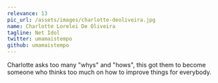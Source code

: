 ```yaml
---
relevance: 13
pic_url: /assets/images/charlotte-deoliveira.jpg
name: Charlotte Lorelei De Oliveira
tagline: Net Idol
twitter: umamaistempo
github: umamaistempo
---
```


Charlotte asks too many "whys" and "hows", this got them to become someone who thinks too much on how to improve things for everybody.